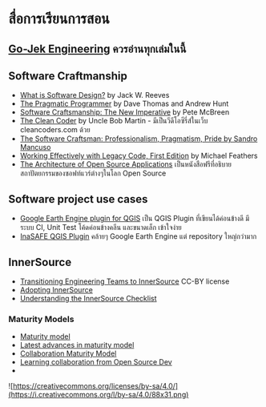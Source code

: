 # สื่อการเรียนการสอน

## [Go-Jek Engineering](https://blog.gojekengineering.com/the-go-jek-reading-list-1088712ccc14) ควรอ่านทุกเล่มในนี้
## Software Craftmanship

* [What is Software Design?](http://user.it.uu.se/~carle/softcraft/notes/Reeve_SourceCodeIsTheDesign.pdf) by Jack W. Reeves
* [The Pragmatic Programmer](https://my.safaribooksonline.com/book/programming/9780135956977) by Dave Thomas and Andrew Hunt
* [Software Craftsmanship: The New Imperative](https://my.safaribooksonline.com/book/software-engineering-and-development/0201733862
) by Pete McBreen
* [The Clean Coder](https://my.safaribooksonline.com/book/programming/9780132542913
) by Uncle Bob Martin - มีเป็นวีดีโอซีรี่ส์ในเว็บ cleancoders.com ด้วย
* [The Software Craftsman: Professionalism, Pragmatism, Pride by Sandro Mancuso](https://my.safaribooksonline.com/book/software-engineering-and-development/9780134052625)
* [Working Effectively with Legacy Code, First Edition](https://learning.oreilly.com/library/view/working-effectively-with/0131177052/) by Michael Feathers
* [The Architecture of Open Source Applications](https://www.aosabook.org/en/index.html) เป็นหนังสือฟรีที่อธิบายสถาปัตยกรรมของซอฟท์แวร์ต่างๆในโลก Open Source

## Software project use cases
* [Google Earth Engine plugin for QGIS](https://github.com/gee-community/qgis-earthengine-plugin/) เป็น QGIS Plugin ที่เขียนได้ค่อนข้างดี มีระบบ CI, Unit Test โค้ดค่อนข้างคลีน และขนาดเล็ก เข้าใจง่าย
* [InaSAFE QGIS Plugin](https://github.com/inasafe/inasafe) คล้ายๆ Google Earth Engine แต่ repository ใหญ่กว่ามาก

## InnerSource
* [Transitioning Engineering Teams to InnerSource](https://docs.google.com/presentation/d/1p3e2JLPYKb4Vph09qhCWnqQp5tT3SUVmK6nRcb7HaQs/edit#slide=id.p) CC-BY license
* [Adopting InnerSource](https://paypal.github.io/InnerSourceCommons/assets/files/AdoptingInnerSource.pdf)
* [Understanding the InnerSource Checklist](https://innersourcecommons.org/assets/files/InnerSourceChecklist.pdf)

### Maturity Models
* [Maturity model](https://github.com/InnerSourceCommons/InnerSourcePatterns/pull/121)
* [Latest advances in maturity model](https://www.youtube.com/watch?v=U0Sdkr85IxU&list=PLPWC-trit3B8V2qtoWjUP3U2RTruoH_zT&index=15)
* [Collaboration Maturity Model](https://www.youtube.com/watch?v=l_wvFkUUGDM&list=PLPWC-trit3B8V2qtoWjUP3U2RTruoH_zT&index=18)
* [Learning collaboration from Open Source Dev](https://www.youtube.com/watch?v=nPTHCwk4t50&list=PLPWC-trit3B8V2qtoWjUP3U2RTruoH_zT&t=323)
* 

![https://creativecommons.org/licenses/by-sa/4.0/](https://i.creativecommons.org/l/by-sa/4.0/88x31.png)

